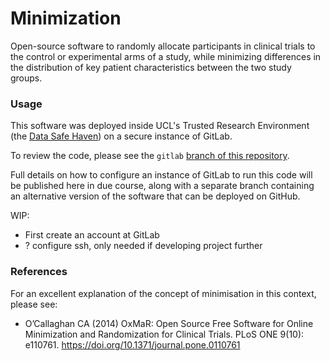 # Minimization

Open-source software to randomly allocate participants in clinical trials to the control or experimental arms of a study, while minimizing differences in the distribution of key patient characteristics between the two study groups. 

### Usage

This software was deployed inside UCL's Trusted Research Environment (the [Data Safe Haven](https://www.ucl.ac.uk/isd/services/file-storage-sharing/data-safe-haven-dsh)) on a secure instance of GitLab. 

To review the code, please see the `gitlab` [branch of this repository](https://github.com/edlowther/minimization/tree/gitlab).

Full details on how to configure an instance of GitLab to run this code will be published here in due course, along with a separate branch containing an alternative version of the software that can be deployed on GitHub. 

WIP: 

- First create an account at GitLab
- ? configure ssh, only needed if developing project further

### References

For an excellent explanation of the concept of minimisation in this context, please see: 

- O’Callaghan CA (2014) OxMaR: Open Source Free Software for Online Minimization and Randomization for Clinical Trials. PLoS ONE 9(10): e110761. https://doi.org/10.1371/journal.pone.0110761